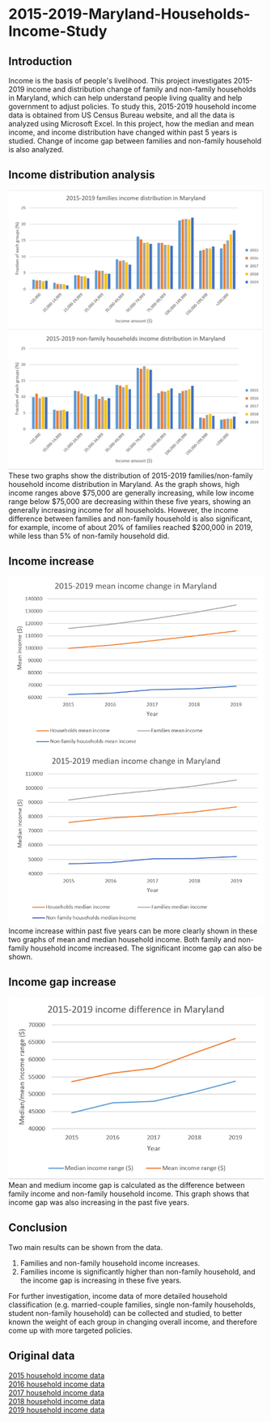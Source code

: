 # 2015-2019-Maryland-Households-Income-Study
## Introduction
Income is the basis of people's livelihood. This project investigates 2015-2019 income and distribution change of family and non-family households in Maryland, which can help understand people living quality and help government to adjust policies. To study this, 2015-2019 household income data is obtained from US Census Bureau website, and all the data is analyzed using Microsoft Excel. In this project, how the median and mean income, and income distribution have changed within past 5 years is studied. Change of income gap between families and non-family household is also analyzed. 
## Income distribution analysis
![alt text](https://github.com/zpren1998/2015-2019-Maryland-Households-Income-Study/blob/main/2015-2019%20Families%20Income%20distribution%20in%20Maryland.png)
![alt text](https://github.com/zpren1998/2015-2019-Maryland-Households-Income-Study/blob/main/2015-2019%20Non-family%20Income%20distribution%20in%20Maryland.png)
These two graphs show the distribution of 2015-2019 families/non-family household income distribution in Maryland. As the graph shows, high income ranges above $75,000 are generally increasing, while low income range below $75,000 are decreasing within these five years, showing an generally increasing income for all households. However, the income difference between families and non-family household is also significant, for example, income of about 20% of families reached $200,000 in 2019, while less than 5% of non-family household did. 
## Income increase
![alt text](https://github.com/zpren1998/2015-2019-Maryland-Households-Income-Study/blob/main/2015-2019%20Mean%20Income%20change%20in%20Maryland.png)
![alt text](https://github.com/zpren1998/2015-2019-Maryland-Households-Income-Study/blob/main/2015-2019%20Median%20Income%20change%20in%20Maryland.png)
Income increase within past five years can be more clearly shown in these two graphs of mean and median household income. Both family and non-family household income increased. The significant income gap can also be shown. 
## Income gap increase
![alt text](https://github.com/zpren1998/2015-2019-Maryland-Households-Income-Study/blob/main/2015-2019%20Income%20difference%20in%20Maryland.png)
Mean and medium income gap is calculated as the difference between family income and non-family household income. This graph shows that income gap was also increasing in the past five years. 
## Conclusion
Two main results can be shown from the data. 
1. Families and non-family household income increases. 
2. Families income is significantly higher than non-family household, and the income gap is increasing in these five years.  

For further investigation, income data of more detailed household classification (e.g. married-couple families, single non-family households, student non-family household) can be collected and studied, to better known the weight of each group in changing overall income, and therefore come up with more targeted policies. 
## Original data
[2015 household income data](https://data.census.gov/cedsci/table?q=Median%20Household%20Income%20in%20the%20United%20States&t=Household%20and%20Family%3AIncome%20%28Households,%20Families,%20Individuals%29&g=0100000US.04000.001&tid=ACSST1Y2015.S1901&hidePreview=false)  
[2016 household income data](https://data.census.gov/cedsci/table?q=Median%20Household%20Income%20in%20the%20United%20States&t=Household%20and%20Family%3AIncome%20%28Households,%20Families,%20Individuals%29&g=0100000US.04000.001&tid=ACSST1Y2016.S1901&hidePreview=false)  
[2017 household income data](https://data.census.gov/cedsci/table?q=Median%20Household%20Income%20in%20the%20United%20States&t=Household%20and%20Family%3AIncome%20%28Households,%20Families,%20Individuals%29&g=0100000US.04000.001&tid=ACSST1Y2017.S1901&hidePreview=false)  
[2018 household income data](https://data.census.gov/cedsci/table?q=Median%20Household%20Income%20in%20the%20United%20States&t=Household%20and%20Family%3AIncome%20%28Households,%20Families,%20Individuals%29&g=0100000US.04000.001&tid=ACSST1Y2018.S1901&hidePreview=false)  
[2019 household income data](https://data.census.gov/cedsci/table?q=Median%20Household%20Income%20in%20the%20United%20States&t=Household%20and%20Family%3AIncome%20%28Households,%20Families,%20Individuals%29&g=0100000US.04000.001&tid=ACSST1Y2019.S1901&hidePreview=false)
